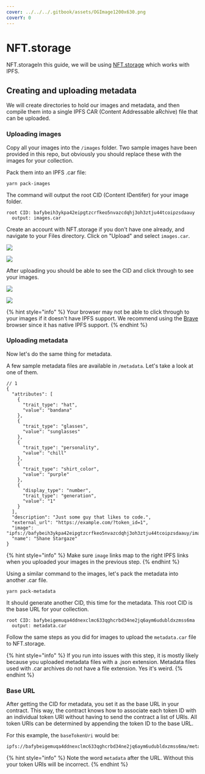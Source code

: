 ```yaml
---
cover: ../../../.gitbook/assets/OGImage1200x630.png
coverY: 0
---
```


# NFT.storage

NFT.storageIn this guide, we will be using [NFT.storage](https://nft.storage/) which works with IPFS.

## Creating and uploading metadata <a href="#creating-and-uploading-metadata" id="creating-and-uploading-metadata"></a>

We will create directories to hold our images and metadata, and then compile them into a single IPFS CAR (Content Addressable aRchive) file that can be uploaded.

### Uploading images

Copy all your images into the `/images` folder. Two sample images have been provided in this repo, but obviously you should replace these with the images for your collection.

Pack them into an IPFS .car file:

```
yarn pack-images
```

The command will output the root CID (Content IDentifer) for your image folder.

```
root CID: bafybeih3ykpa42eipgtzcrfkeo5nvazcdqhj3oh3ztju44tcoipzsdaauy
  output: images.car
```

Create an account with NFT.storage if you don't have one already, and navigate to your Files directory. Click on "Upload" and select `images.car`.

![](<../../../.gitbook/assets/Screen Shot 2022-01-30 at 10.16.35 PM.png>)

![](<../../../.gitbook/assets/Screen Shot 2022-01-30 at 10.17.47 PM.png>)

After uploading you should be able to see the CID and click through to see your images.&#x20;

![](<../../../.gitbook/assets/Screen Shot 2022-01-30 at 10.24.40 PM.png>)

![](<../../../.gitbook/assets/Screen Shot 2022-01-30 at 10.25.24 PM.png>)

{% hint style="info" %}
Your browser may not be able to click through to your images if it doesn't have IPFS support. We recommend using the [Brave](https://brave.com) browser since it has native IPFS support.
{% endhint %}

### Uploading metadata

Now let's do the same thing for metadata.

A few sample metadata files are available in `/metadata`. Let's take a look at one of them.

```
// 1
{
  "attributes": [
    {
      "trait_type": "hat",
      "value": "bandana"
    },
    {
      "trait_type": "glasses",
      "value": "sunglasses"
    },
    {
      "trait_type": "personality",
      "value": "chill"
    },
    {
      "trait_type": "shirt_color",
      "value": "purple"
    },
    {
      "display_type": "number",
      "trait_type": "generation",
      "value": "1"
    }
  ],
  "description": "Just some guy that likes to code.",
  "external_url": "https://example.com/?token_id=1",
  "image": "ipfs://bafybeih3ykpa42eipgtzcrfkeo5nvazcdqhj3oh3ztju44tcoipzsdaauy/images/1.png",
  "name": "Shane Stargaze"
}
```

{% hint style="info" %}
Make sure `image` links map to the right IPFS links when you uploaded your images in the previous step.
{% endhint %}

Using a similar command to the images, let's pack the metadata into another .car file.

```
yarn pack-metadata
```

It should generate another CID, this time for the metadata. This root CID is the base URL for your collection.

```
root CID: bafybeigemuqa4ddnexclmc633qghcrbd34ne2jq6aym6udubldxzmss6ma
  output: metadata.car
```

Follow the same steps as you did for images to upload the `metadata.car` file to NFT.storage.

{% hint style="info" %}
If you run into issues with this step, it is mostly likely because you uploaded metadata files with a .json extension. Metadata files used with .car archives do not have a file extension. Yes it's weird.
{% endhint %}

### Base URL

After getting the CID for metadata, you set it as the base URL in your contract. This way, the contract knows how to associate each token ID with an individual token URI without having to send the contract a list of URIs. All token URIs can be determined by appending the token ID to the base URL.

For this example, the `baseTokenUri` would be:

```
ipfs://bafybeigemuqa4ddnexclmc633qghcrbd34ne2jq6aym6udubldxzmss6ma/metadata
```

{% hint style="info" %}
Note the word `metadata` after the URL. Without this your token URIs will be incorrect.
{% endhint %}

